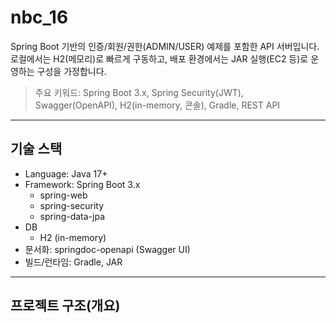 # nbc_16

Spring Boot 기반의 인증/회원/권한(ADMIN/USER) 예제를 포함한 API 서버입니다.  
로컬에서는 H2(메모리)로 빠르게 구동하고, 배포 환경에서는 JAR 실행(EC2 등)로 운영하는 구성을 가정합니다.

> 주요 키워드: Spring Boot 3.x, Spring Security(JWT), Swagger(OpenAPI), H2(in-memory, 콘솔), Gradle, REST API

---

## 기술 스택

- Language: Java 17+
- Framework: Spring Boot 3.x
  - spring-web
  - spring-security
  - spring-data-jpa
- DB
  -  H2 (in-memory)
- 문서화: springdoc-openapi (Swagger UI)
- 빌드/런타임: Gradle, JAR

---

## 프로젝트 구조(개요)

